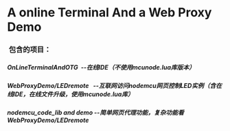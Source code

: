 #  A online Terminal And a Web Proxy Demo  

###  包含的项目：
#####  OnLineTerminalAndOTG      --在线IDE（不使用mcunode.lua库版本）
#####  WebProxyDemo/LEDremote    --互联网访问nodemcu网页控制LED实例（含在线IDE，在线文件升级，使用mcunode.lua库）
#####  nodemcu_code_lib and demo --简单网页代理功能，复杂功能看WebProxyDemo/LEDremote
